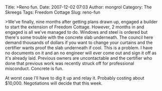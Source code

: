 Title: >Reno fun.
Date: 2007-12-02 07:03
Author: mongrol
Category: The Skreegs
Tags: Freedom Cottage
Slug: reno-fun

\>We've finally, nine months after getting plans drawn up, engaged a
builder to start the extension of Freedom Cottage. However, 2 months in
and engaged is all we've managed to do. Windows and steel is ordered but
there's some trouble with the concrete slab underneath. The council here
demand thousands of dollars if you want to change your curtains and the
certifier wants proof the slab underneath if cool. This is a problem. I
have no documents on it and an no engineer will ever come out and sign
it off as it's already laid. Previous owners are uncontactable and the
certifier who done that previous work was recently struck off for
professional misconduct. Concrete is fun.

At worst case I'll have to dig it up and relay it. Probably costing
about \$10,000. Negotiations will decide that this week.
